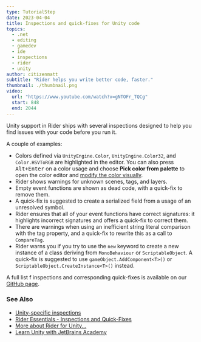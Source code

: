 ```yaml
---
type: TutorialStep
date: 2023-04-04
title: Inspections and quick-fixes for Unity code
topics:
  - .net
  - editing
  - gamedev
  - ide
  - inspections
  - rider
  - unity
author: citizenmatt
subtitle: "Rider helps you write better code, faster."
thumbnail: ./thumbnail.png
video:
  url: "https://www.youtube.com/watch?v=gNTOFr_TQCg"
  start: 848
  end: 2044
---
```


Unity support in Rider ships with several inspections designed to help you find issues with your code before you run it.

A couple of examples:

- Colors defined via `UnityEngine.Color`, `UnityEngine.Color32`, and `Color.HSVToRGB` are highlighted in the editor. You can also press <kbd>Alt+Enter</kbd> on a color usage and choose **Pick color from palette** to open the color editor and [modify the color visually](https://www.jetbrains.com/help/rider/Coding_Assistance__Color_Assistance.html).
- Rider shows warnings for unknown scenes, tags, and layers.
- Empty event functions are shown as dead code, with a quick-fix to remove them.
- A quick-fix is suggested to create a serialized field from a usage of an unresolved symbol.
- Rider ensures that all of your event functions have correct signatures: it highlights incorrect signatures and offers a quick-fix to correct them.
- There are warnings when using an inefficient string literal comparison with the tag property, and a quick-fix to rewrite this as a call to `CompareTag`.
- Rider warns you if you try to use the `new` keyword to create a new instance of a class deriving from `MonoBehaviour` or `ScriptableObject`. A quick-fix is suggested to use `gameObject.AddComponent<T>()` or `ScriptableObject.CreateInstance<T>()` instead.

A full list f inspections and corresponding quick-fixes is available on our [GitHub page](https://github.com/JetBrains/resharper-unity/wiki).

### See Also

- [Unity-specific inspections](https://www.jetbrains.com/help/rider/Features_Unity.html#inspections-and-quick-fixes)
- [Rider Essentials - Inspections and Quick-Fixes](https://www.jetbrains.com/dotnet/guide/tutorials/rider-essentials/inspections-quick-fixes/)
- [More about Rider for Unity...](https://www.jetbrains.com/lp/dotnet-unity/)
- [Learn Unity with JetBrains Academy](https://hyperskill.org/tracks/36?utm=rider_guide)
